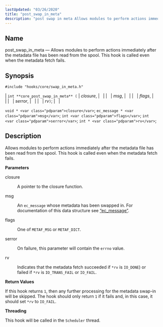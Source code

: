 ```yaml
---
lastUpdated: "03/26/2020"
title: "post_swap_in_meta"
description: "post swap in meta Allows modules to perform actions immediately after the metadata file has been read from the spool This hook is called even when the metadata fetch fails int core post swap in meta closure msg flags serror rv void closure ec message msg int flags int serror..."
---
```


<a name="hooks.core.post_swap_in_meta"></a> 
## Name

post_swap_in_meta — Allows modules to perform actions immediately after the metadata file has been read from the spool. This hook is called even when the metadata fetch fails.

## Synopsis

`#include "hooks/core/swap_in_meta.h"`

| `int **core_post_swap_in_meta** (` | <var class="pdparam">closure</var>, |   |
|   | <var class="pdparam">msg</var>, |   |
|   | <var class="pdparam">flags</var>, |   |
|   | <var class="pdparam">serror</var>, |   |
|   | <var class="pdparam">rv</var>`)`; |   |

`void * <var class="pdparam">closure</var>`;
`ec_message * <var class="pdparam">msg</var>`;
`int <var class="pdparam">flags</var>`;
`int <var class="pdparam">serror</var>`;
`int * <var class="pdparam">rv</var>`;<a name="idp31348032"></a> 
## Description

Allows modules to perform actions immediately after the metadata file has been read from the spool. This hook is called even when the metadata fetch fails.

**<a name="idp31349376"></a> Parameters**

<dl class="variablelist">

<dt>closure</dt>

<dd>

A pointer to the closure function.

</dd>

<dt>msg</dt>

<dd>

An `ec_message` whose metadata has been swapped in. For documentation of this data structure see [“ec_message”](/momentum/3/3-api/structs-ec-message).

</dd>

<dt>flags</dt>

<dd>

One of `METAF_MSG` or `METAF_DICT`.

</dd>

<dt>serror</dt>

<dd>

On failure, this parameter will contain the `errno` value.

</dd>

<dt>rv</dt>

<dd>

Indicates that the metadata fetch succeeded if `*rv` is `IO_DONE`) or failed if `*rv` is `IO_TRANS_FAIL` or `IO_FAIL`.

</dd>

</dl>

**<a name="idp31364144"></a> Return Values**

If this hook returns `1`, then any further processing for the metadata swap-in will be skipped. The hook should only return `1` if it fails and, in this case, it should set *`*rv`* to `IO_FAIL`.

**<a name="idp31366912"></a> Threading**

This hook will be called in the `Scheduler` thread.